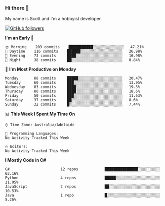 ### Hi there 👋

My name is Scott and I'm a hobbyist developer.

[![GitHub followers](https://img.shields.io/github/followers/puppetsw?label=Follow&style=social)](https://github.com/puppetsw?tab=followers)

<!--START_SECTION:waka-->
**I'm an Early 🐤** 

```text
🌞 Morning    203 commits    ███████████░░░░░░░░░░░░░░   47.21% 
🌆 Daytime    116 commits    ██████░░░░░░░░░░░░░░░░░░░   26.98% 
🌃 Evening    73 commits     ████░░░░░░░░░░░░░░░░░░░░░   16.98% 
🌙 Night      38 commits     ██░░░░░░░░░░░░░░░░░░░░░░░   8.84%

```
📅 **I'm Most Productive on Monday** 

```text
Monday       88 commits     █████░░░░░░░░░░░░░░░░░░░░   20.47% 
Tuesday      60 commits     ███░░░░░░░░░░░░░░░░░░░░░░   13.95% 
Wednesday    83 commits     ████░░░░░░░░░░░░░░░░░░░░░   19.3% 
Thursday     80 commits     ████░░░░░░░░░░░░░░░░░░░░░   18.6% 
Friday       50 commits     ███░░░░░░░░░░░░░░░░░░░░░░   11.63% 
Saturday     37 commits     ██░░░░░░░░░░░░░░░░░░░░░░░   8.6% 
Sunday       32 commits     █░░░░░░░░░░░░░░░░░░░░░░░░   7.44%

```


📊 **This Week I Spent My Time On** 

```text
⌚︎ Time Zone: Australia/Adelaide

💬 Programming Languages: 
No Activity Tracked This Week

🔥 Editors: 
No Activity Tracked This Week

```

**I Mostly Code in C#** 

```text
C#                       12 repos            ███████████████░░░░░░░░░░   63.16% 
Python                   4 repos             █████░░░░░░░░░░░░░░░░░░░░   21.05% 
JavaScript               2 repos             ██░░░░░░░░░░░░░░░░░░░░░░░   10.53% 
Java                     1 repo              █░░░░░░░░░░░░░░░░░░░░░░░░   5.26%

```



<!--END_SECTION:waka-->

<!--
**puppetsw/puppetsw** is a ✨ _special_ ✨ repository because its `README.md` (this file) appears on your GitHub profile.

Here are some ideas to get you started:

- 🔭 I’m currently working on ...
- 🌱 I’m currently learning ...
- 👯 I’m looking to collaborate on ...
- 🤔 I’m looking for help with ...
- 💬 Ask me about ...
- 📫 How to reach me: ...
- 😄 Pronouns: ...
- ⚡ Fun fact: ...
-->
